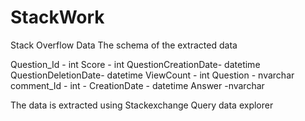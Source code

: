 # StackWork
Stack Overflow  Data
The schema of the extracted data

Question_Id	        - int 
Score               - int
QuestionCreationDate- datetime
QuestionDeletionDate- datetime
ViewCount           - int
Question            - nvarchar	
comment_Id          - int      -
CreationDate        - datetime
Answer              -nvarchar



The data is extracted using Stackexchange Query data explorer
